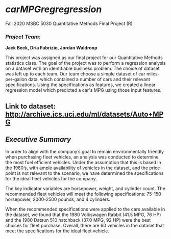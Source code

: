 # *__carMPGregregression__*
Fall 2020 MSBC 5030 Quantitative Methods Final Project (R)

### *__Project Team:__*
__Jack Beck, Dria Fabrizio, Jordan Waldroop__

This project was assigned as our final project for our Quantitative Methods statistics class. The goal of the project was to perform a regression analysis on a dataset with an identifiable business problem. The choice of dataset was left up to each team. Our team choose a simple dataset of car miles-per-gallon data, which contained a number of cars and their relevant specifications. Using the specifications as features, we created a linear regression model which predicted a car's MPG using those input features. 

## Link to dataset: http://archive.ics.uci.edu/ml/datasets/Auto+MPG 

## *Executive Summary*

In order to align with the company’s goal to remain environmentally friendly when purchasing fleet vehicles, an analysis was conducted to determine the most fuel efficient vehicles. Under the assumption that this is based in the 1980’s, with ample availability of vehicles in the dataset, and the price point is not relevant to the scenario, we have determined the specifications for the ideal fleet vehicles for the company.

The key indicator variables are horsepower, weight, and cylinder count. The recommended fleet vehicles will meet the following specifications: 75-150 horsepower, 2000-2500 pounds, and 4 cylinders.

When the recommended specifications were applied to the cars available in the dataset, we found that the 1980 Volkswagen Rabbit (41.5 MPG, 76 HP) and the 1980 Datsun 510 hatchback (37.0 MPG, 92 HP) were the best choices for fleet purchase. Overall, there are 60 vehicles in the dataset that meet the specifications for the ideal fleet vehicle.
